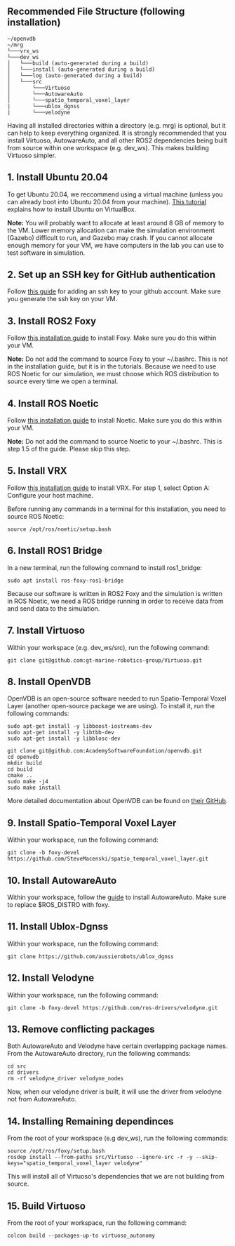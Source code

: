 ## Recommended File Structure (following installation)
```
~/openvdb
~/mrg
└───vrx_ws 
└───dev_ws
│   └───build (auto-generated during a build)
│   └───install (auto-generated during a build)
│   └───log (auto-generated during a build)
│   └───src
│       └───Virtuoso
│       └───AutowareAuto
│       └───spatio_temporal_voxel_layer
|       └───ublox_dgnss
|       └───velodyne
```
Having all installed directories within a directory (e.g. mrg) is optional, but it can help to keep everything organized. It is strongly recommended that you install Virtuoso, AutowareAuto, and all other ROS2 dependencies being built from source within one workspace (e.g. dev_ws). This makes building Virtuoso simpler.

## 1. Install Ubuntu 20.04
To get Ubuntu 20.04, we reccommend using a virtual machine (unless you can already boot into Ubuntu 20.04 from your machine). [This tutorial](https://ubuntu.com/tutorials/how-to-run-ubuntu-desktop-on-a-virtual-machine-using-virtualbox#1-overview) explains how to install Ubuntu on VirtualBox.

**Note:** You will probably want to allocate at least around 8 GB of memory to the VM. Lower memory allocation can make the simulation environment (Gazebo) difficult to run, and Gazebo may crash. If you cannot allocate enough memory for your VM, we have computers in the lab you can use to test software in simulation.

## 2. Set up an SSH key for GitHub authentication
Follow [this guide](https://docs.github.com/en/authentication/connecting-to-github-with-ssh/about-ssh) for adding an ssh key to your github account. Make sure you generate the ssh key on your VM.

## 3. Install ROS2 Foxy
Follow [this installation guide](https://docs.ros.org/en/foxy/Installation/Ubuntu-Install-Debians.html) to install Foxy. Make sure you do this within your VM.

**Note:** Do not add the command to source Foxy to your ~/.bashrc. This is not in the installation guide, but it is in the tutorials. Because we need to use ROS Noetic for our simulation, we must choose which ROS distribution to source every time we open a terminal.

## 4. Install ROS Noetic
Follow [this installation guide](http://wiki.ros.org/noetic/Installation/Ubuntu) to install Noetic. Make sure you do this within your VM.

**Note:** Do not add the command to source Noetic to your ~/.bashrc. This is step 1.5 of the guide. Please skip this step.

## 5. Install VRX
Follow [this installation guide](https://github.com/osrf/vrx/wiki/system_setup_tutorials) to install VRX. For step 1, select Option A: Configure your host machine. 

Before running any commands in a terminal for this installation, you need to source ROS Noetic:
```
source /opt/ros/noetic/setup.bash
```

## 6. Install ROS1 Bridge
In a new terminal, run the following command to install ros1_bridge:
```
sudo apt install ros-foxy-ros1-bridge
```

Because our software is written in ROS2 Foxy and the simulation is written in ROS Noetic, we need a ROS bridge running in order to receive data from and send data to the simulation.

## 7. Install Virtuoso
Within your workspace (e.g. dev_ws/src), run the following command:
```
git clone git@github.com:gt-marine-robotics-group/Virtuoso.git
```

## 8. Install OpenVDB
OpenVDB is an open-source software needed to run Spatio-Temporal Voxel Layer (another open-source package we are using). To install it, run the following commands:
```
sudo apt-get install -y libboost-iostreams-dev
sudo apt-get install -y libtbb-dev
sudo apt-get install -y libblosc-dev
```
```
git clone git@github.com:AcademySoftwareFoundation/openvdb.git
cd openvdb
mkdir build
cd build
cmake ..
sudo make -j4
sudo make install
```
More detailed documentation about OpenVDB can be found on [their GitHub](https://github.com/AcademySoftwareFoundation/openvdb).

## 9. Install Spatio-Temporal Voxel Layer
Within your workspace, run the following command:
```
git clone -b foxy-devel https://github.com/SteveMacenski/spatio_temporal_voxel_layer.git
```

## 10. Install AutowareAuto
Within your workspace, follow the [guide](https://autowarefoundation.gitlab.io/autoware.auto/AutowareAuto/installation-no-ade.html) to install AutowareAuto. Make sure to replace $ROS_DISTRO with foxy.

## 11. Install Ublox-Dgnss
Within your workspace, run the following command:
```
git clone https://github.com/aussierobots/ublox_dgnss
```

## 12. Install Velodyne
Within your workspace, run the following command:
```
git clone -b foxy-devel https://github.com/ros-drivers/velodyne.git
```

## 13. Remove conflicting packages
Both AutowareAuto and Velodyne have certain overlapping package names. From the AutowareAuto directory, run the following commands:
```
cd src
cd drivers
rm -rf velodyne_driver velodyne_nodes
```
Now, when our velodyne driver is built, it will use the driver from velodyne not from AutowareAuto.

## 14. Installing Remaining dependinces
From the root of your workspace (e.g dev_ws), run the following commands:
```
source /opt/ros/foxy/setup.bash
rosdep install --from-paths src/Virtuoso --ignore-src -r -y --skip-keys="spatio_temporal_voxel_layer velodyne"
```
This will install all of Virtuoso's dependencies that we are not building from source.

## 15. Build Virtuoso
From the root of your workspace, run the following command:
```
colcon build --packages-up-to virtuoso_autonomy
```
